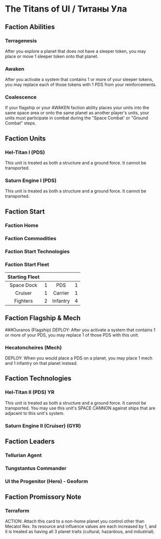 # The Titans of Ul / Титаны Ула

## Faction Abilities
### Terragenesis
After you explore a planet that does not have a sleeper token, you may place or move 1 sleeper token onto that planet.

### Awaken
After you activate a system that contains 1 or more of your sleeper tokens, you may replace each of those tokens with 1 PDS from your reinforcements.

### Coalescence
If your flagship or your AWAKEN faction ability places your units into the same space area or onto the same planet as another player's units, your units must participate in combat during the "Space Combat' or "Ground Combat" steps.

## Faction Units

### Hel-Titan I (PDS)
This unit is treated as both a structure and a ground force. It cannot be transported.

### Saturn Engine I (PDS)
This unit is treated as both a structure and a ground force. It cannot be transported.


## Faction Start
### Faction Home
### Faction Commodities
### Faction Start Technologies
### Faction Start Fleet

| Starting Fleet | | | |
|:---:|:---:|:---:|:---:|
| Space Dock | 1 | PDS | 1 |
| Cruiser | 1 | Carrier | 1 |
| Fighters | 2 | Infantry | 4 |

## Faction Flagship & Mech
###Ouranos (Flagship)
DEPLOY: After you activate a system that contains 1 or more of your PDS, you may replace 1 of those PDS with this unit.

### Hecatoncheires (Mech)
DEPLOY: When you would place a PDS on a planet, you may place 1 mech and 1 infantry on that planet instead.

## Faction Technologies
### Hel-Titan II (PDS) YR
This unit is treated as both a structure and a ground force. It cannot be transported. You may use this unit's SPACE CANNON against ships that are adjacent to this unit's system.

### Saturn Engine II (Cruiser) (GYR)


## Faction Leaders
### Tellurian Agent
### Tungstantus Commander
### Ul the Progenitor (Hero) - Geoform

## Faction Promissory Note

### Terraform
ACTION: Attach this card to a non-home planet you control other than Mecatol Rex. Its resource and influence values are each increased by 1, and it is treated as having all 3 planet traits (cultural, hazardous, and industrial).
